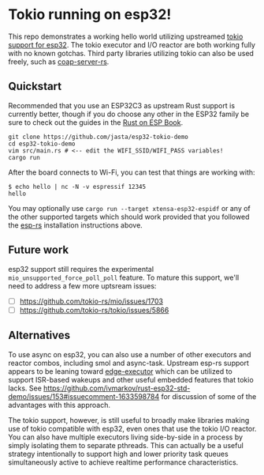 # Tokio running on esp32!

This repo demonstrates a working hello world utilizing upstreamed [tokio support for esp32](https://github.com/tokio-rs/tokio/issues/5867).  The tokio executor and I/O reactor are both working fully with no known gotchas.  Third party libraries utilizing tokio can also be used freely, such as [coap-server-rs](https://github.com/jasta/coap-server-rs).

## Quickstart

Recommended that you use an ESP32C3 as upstream Rust support is currently better, though if you do choose any other in the ESP32 family be sure to check out the guides in the [Rust on ESP Book](https://esp-rs.github.io/book/installation/index.html).

```
git clone https://github.com/jasta/esp32-tokio-demo
cd esp32-tokio-demo
vim src/main.rs # <-- edit the WIFI_SSID/WIFI_PASS variables!
cargo run
```

After the board connects to Wi-Fi, you can test that things are working with:

```
$ echo hello | nc -N -v espressif 12345
hello
```

You may optionally use `cargo run --target xtensa-esp32-espidf` or any of the other supported targets which should work provided that you followed the [esp-rs](https://github.com/esp-rs) installation instructions above.

## Future work

esp32 support still requires the experimental `mio_unsupported_force_poll_poll` feature.  To mature this support, we'll need to address a few more uptsream issues:

- [ ] https://github.com/tokio-rs/mio/issues/1703
- [ ] https://github.com/tokio-rs/tokio/issues/5866

## Alternatives

To use async on esp32, you can also use a number of other executors and reactor combos, including smol and async-task.  Upstream esp-rs support appears to be leaning toward [edge-executor](https://github.com/ivmarkov/edge-executor) which can be utilized to support ISR-based wakeups and other useful embedded features that tokio lacks.  See https://github.com/ivmarkov/rust-esp32-std-demo/issues/153#issuecomment-1633598784 for discussion of some of the advantages with this approach.

The tokio support, however, is still useful to broadly make libraries making use of tokio compatible with esp32, even ones that use the tokio I/O reactor.  You can also have multiple executors living side-by-side in a process by simply isolating them to separate pthreads.  This can actually be a useful strategy intentionally to support high and lower priority task queues simultaneously active to achieve realtime performance characteristics.
